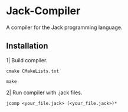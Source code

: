 # Jack-Compiler
A compiler for the Jack programming language.

## Installation
1| Build compiler. 

`cmake CMakeLists.txt`

`make`

2| Run compiler with .jack files.

`jcomp <your_file.jack> (<your_file.jack>)*`
